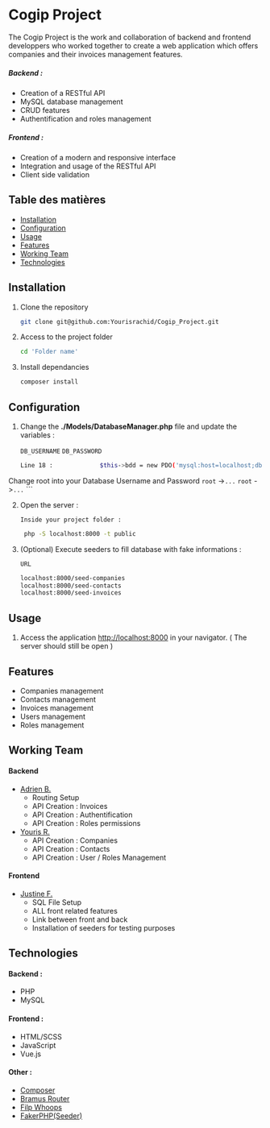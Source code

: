 # Cogip Project

The Cogip Project is the work and collaboration of backend and frontend developpers who worked together to create a web application which offers companies and their invoices management features.

##### Backend :

- Creation of a RESTful API
- MySQL database management
- CRUD features
- Authentification and roles management

##### Frontend :

- Creation of a modern and responsive interface
- Integration and usage of the RESTful API
- Client side validation

## Table des matières

- [Installation](#installation)
- [Configuration](#configuration)
- [Usage](#usage)
- [Features](#features)
- [Working Team](#working-team)
- [Technologies](#technologies)

## Installation

1. Clone the repository
    ```bash
    git clone git@github.com:Yourisrachid/Cogip_Project.git
    ```
2. Access to the project folder
    ```bash
    cd 'Folder name'
    ```
3. Install dependancies
    ```bash
    composer install
    ```

## Configuration

1. Change the **./Models/DatabaseManager.php** file and update the variables :

	`DB_USERNAME` `DB_PASSWORD`
    ```bash
	Line 18 :             $this->bdd = new PDO('mysql:host=localhost;dbname=cogip;charset=utf8', 'root', 'root');
Change root into your Database Username and Password
    `root` ->` ... `
	`root` ->` ... `
    ```

2. Open the server :

	`Inside your project folder :`
    ```bash 
	 php -S localhost:8000 -t public
    ```

3. (Optional) Execute seeders to fill database with fake informations :

	`URL`
    ```bash
    localhost:8000/seed-companies
	localhost:8000/seed-contacts
	localhost:8000/seed-invoices
    ```

## Usage

1. Access the application [http://localhost:8000](http://localhost:8000) in your navigator. ( The server should still be open )

## Features

- Companies management
- Contacts management
- Invoices management
- Users management
- Roles management

## Working Team

#### Backend

- [Adrien B.](https://github.com/AdrienCopy)
	-	 Routing Setup
	-	 API Creation : Invoices
	-	 API Creation : Authentification
	-	 API Creation : Roles permissions
- [Youris R.](https://github.com/Yourisrachid)
	-	 API Creation : Companies
	-	 API Creation : Contacts
	-	 API Creation : User / Roles Management

#### Frontend

- [Justine F.](https://github.com/Justine-Frigo)
	-	 SQL File Setup
	-	 ALL front related features
	-	 Link between front and back
	-	 Installation of seeders for testing purposes


## Technologies

#### Backend :

- PHP
- MySQL

#### Frontend :

- HTML/SCSS
- JavaScript
- Vue.js

#### Other :

- [Composer](https://getcomposer.org/ "Composer")
- [Bramus Router](https://github.com/bramus/router "Bramus Router")
- [Filp Whoops](https://github.com/filp/whoops "Filp Whoops")
- [FakerPHP(Seeder)](https://fakerphp.org/ "FakerPHP(Seeder)")
